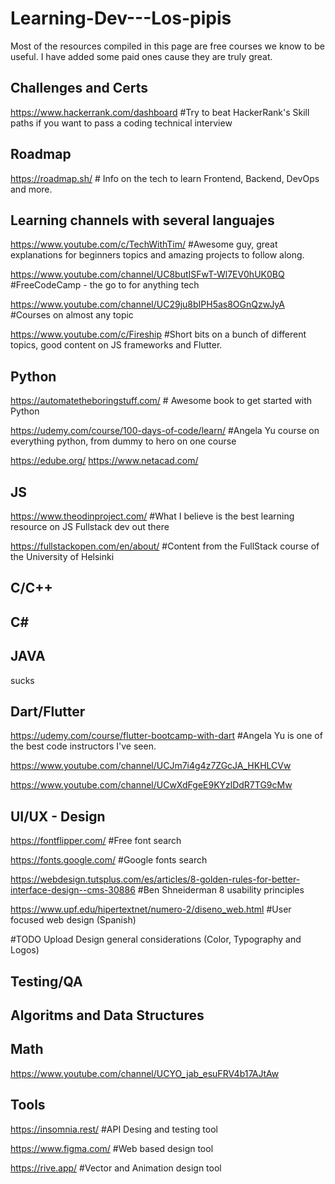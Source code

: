 # Learning-Dev---Los-pipis

Most of the resources compiled in this page are free courses we know to be useful. I have added some paid ones cause they are truly great.

<h2> Challenges and Certs </h2>

https://www.hackerrank.com/dashboard #Try to beat HackerRank's Skill paths if you want to pass a coding technical interview

<h2> Roadmap </h2>

https://roadmap.sh/ # Info on the tech to learn Frontend, Backend, DevOps and more.

<h2>Learning channels with several languajes </h2>

https://www.youtube.com/c/TechWithTim/ #Awesome guy, great explanations for beginners topics and amazing projects to follow along.

https://www.youtube.com/channel/UC8butISFwT-Wl7EV0hUK0BQ #FreeCodeCamp - the go to for anything tech

https://www.youtube.com/channel/UC29ju8bIPH5as8OGnQzwJyA #Courses on almost any topic

https://www.youtube.com/c/Fireship #Short bits on a bunch of different topics, good content on JS frameworks and Flutter.

<h2> Python </h2>

https://automatetheboringstuff.com/ # Awesome book to get started with Python

https://udemy.com/course/100-days-of-code/learn/ #Angela Yu course on everything python, from dummy to hero on one course

https://edube.org/
https://www.netacad.com/

<h2> JS </h2>

https://www.theodinproject.com/ #What I believe is the best learning resource on JS Fullstack dev out there

https://fullstackopen.com/en/about/ #Content from the FullStack course of the University of Helsinki

<h2> C/C++ </h2>
<h2> C# </h2>
<h2> JAVA </h2>

sucks

<h2> Dart/Flutter </h2>

https://udemy.com/course/flutter-bootcamp-with-dart #Angela Yu is one of the best code instructors I've seen.

https://www.youtube.com/channel/UCJm7i4g4z7ZGcJA_HKHLCVw

https://www.youtube.com/channel/UCwXdFgeE9KYzlDdR7TG9cMw
 
<h2> UI/UX - Design  </h2>

https://fontflipper.com/ #Free font search

https://fonts.google.com/ #Google fonts search

https://webdesign.tutsplus.com/es/articles/8-golden-rules-for-better-interface-design--cms-30886 #Ben Shneiderman 8 usability principles

https://www.upf.edu/hipertextnet/numero-2/diseno_web.html #User focused web design (Spanish)

#TODO Upload Design general considerations (Color, Typography and Logos)

<h2> Testing/QA </h2>
<h2> Algoritms and Data Structures </h2>

<h2> Math </h2>

https://www.youtube.com/channel/UCYO_jab_esuFRV4b17AJtAw

<h2> Tools </h2>

https://insomnia.rest/ #API Desing and testing tool

https://www.figma.com/ #Web based design tool

https://rive.app/ #Vector and Animation design tool
